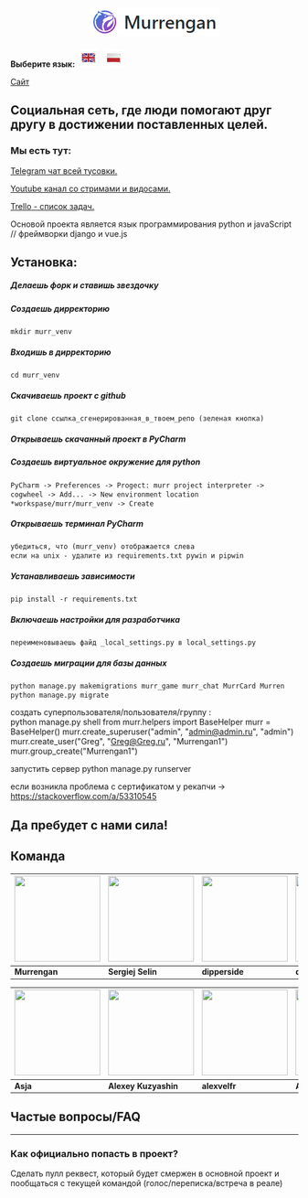 <h2 align="center">
	<img src="readme/examples/murr-logo.png" title="Murrengan" />
</h2>

**Выберите язык:**&nbsp; [<img src="readme/examples/en.png" title="Английский" />](readme/en) &nbsp; [<img src="readme/examples/pl.png" title="Польский" />](readme/pl)


[Сайт](http://murrengan.ru/murrs/)


<h2>
Социальная сеть, где люди помогают друг другу в достижении поставленных целей.
</h2>

<h3>
Мы есть тут:
</h3>


[Telegram чат всей тусовки.](https://t.me/MurrenganChat) 


[Youtube канал со стримами и видосами.](https://www.youtube.com/murrengan)


[Trello - список задач.](https://trello.com/b/yfjytAFU/murrengan) 


Основой проекта является язык программирования python и javaScript // фреймворки django и vue.js


<h2>Установка:</h2>


##### Делаешь форк и ставишь звездочку


##### Создаешь дирректорию 

    mkdir murr_venv

##### Входишь в дирректорию
    cd murr_venv

##### Скачиваешь проект  с github
    git clone ссылка_сгенерированная_в_твоем_репо (зеленая кнопка)

##### Открываешь скачанный проект в PyCharm

##### Создаешь виртуальное окружение для python  
    PyCharm -> Preferences -> Progect: murr project interpreter -> 
    cogwheel -> Add... -> New environment location *workspase/murr/murr_venv -> Create

##### Открываешь терминал PyCharm 
    убедиться, что (murr_venv) отображается слева
    если на unix - удалите из requirements.txt pywin и pipwin

##### Устанавливаешь зависимости 
    pip install -r requirements.txt

##### Включаешь настройки для разработчика
    переименовываешь файд _local_settings.py в local_settings.py

##### Создаешь миграции для базы данных 
    python manage.py makemigrations murr_game murr_chat MurrCard Murren
    python manage.py migrate

создать суперпользователя/пользователя/группу :  
    python manage.py shell 
    from murr.helpers import BaseHelper
    murr = BaseHelper()
    murr.create_superuser("admin", "admin@admin.ru", "admin")
    murr.create_user("Greg", "Greg@Greg.ru", "Murrengan1")
    murr.group_create("Murrengan1")
    
запустить сервер python manage.py runserver

если возникла проблема с сертификатом у рекапчи -> https://stackoverflow.com/a/53310545
   


<h2>
Да пребудет с нами сила!
</h2>

## Команда

[<img src="https://avatars3.githubusercontent.com/u/40840064?s=460&v=4" width="150" height="150" />](https://github.com/Murrengan)  | [<img src="https://avatars2.githubusercontent.com/u/29122136?s=460&v=4" width="150" height="150" />](https://github.com/selincodes) | [<img src="https://avatars3.githubusercontent.com/u/23295612?s=400&v=4" width="150" height="150" />](https://github.com/dipperside) | [<img src="https://avatars0.githubusercontent.com/u/33005044?s=400&v=4" width="150" height="150" />](https://github.com/das-dev) | [<img src="https://avatars1.githubusercontent.com/u/36997266?s=400&v=4" width="150" height="150" />](https://github.com/jKEeY)
---|---|---|---|---
**Murrengan** | **Sergiej Selin** | **dipperside** | **das-dev** | **jKEeY**



[<img src="https://avatars0.githubusercontent.com/u/19286422?s=400&v=4" width="150" height="150" />](https://github.com/asechnaya)  | [<img src="https://avatars0.githubusercontent.com/u/33540273?s=400&v=4" width="150" height="150" />](https://github.com/Kuzyashin)  | [<img src="https://avatars2.githubusercontent.com/u/36294725?s=400&v=4" width="150" height="150" />](https://github.com/alexvelfr)  | [<img src="https://avatars3.githubusercontent.com/u/40520443?s=400&v=4" width="150" height="150" />](https://github.com/ast3310)  |
|---|---|---|---|
**Asja** | **Alexey Kuzyashin** | **alexvelfr** | **Astemir Unarokov**

<h2>
Частые вопросы/FAQ
</h2>
<hr>
<h3>
Как официально попасть в проект?
</h3>
Сделать пулл реквест, который будет смержен в основной проект и пообщаться с текущей командой (голос/переписка/встреча в реале)
